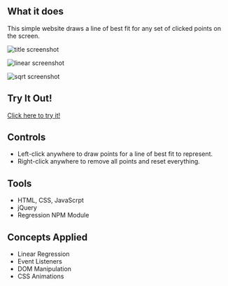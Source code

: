 ## What it does
This simple website draws a line of best fit for any set of clicked points on the screen.

![title screenshot]()

![linear screenshot]()

![sqrt screenshot]()

## Try It Out!
[Click here to try it!](https://michaelhtleung.github.io/click/)

## Controls
- Left-click anywhere to draw points for a line of best fit to represent.
- Right-click anywhere to remove all points and reset everything.

## Tools
- HTML, CSS, JavaScrpt
- jQuery
- Regression NPM Module

## Concepts Applied
- Linear Regression
- Event Listeners
- DOM Manipulation
- CSS Animations
